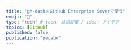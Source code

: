 ```yaml
---
title: "gh-dashをGitHub Enterprise Severで使う"
emoji: "📌"
type: "tech" # tech: 技術記事 / idea: アイデア
topics: [GitHub]
published: false
publication: "pepabo"
---
```


